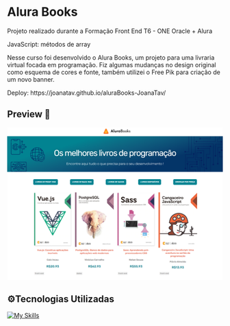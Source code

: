 <h1> Alura Books </h1>

Projeto realizado durante a Formação Front End T6 - ONE Oracle + Alura
<p>JavaScript: métodos de array</p>

Nesse curso foi desenvolvido o Alura Books, um projeto para uma livraria virtual focada em programação.
Fiz algumas mudanças no design original como esquema de cores e fonte, também utilizei o Free Pik para criação de um novo banner.

<p>Deploy: https://joanatav.github.io/aluraBooks-JoanaTav/ </p>

<h2>Preview 👀 </h2>

<img src="imagens/preview.png">


<h2>⚙️Tecnologias Utilizadas</h2>

[![My Skills](https://skillicons.dev/icons?i=html,css,js,vscode)](https://skillicons.dev)

